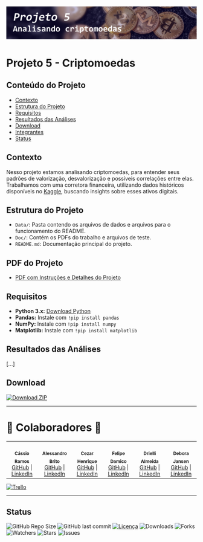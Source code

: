 <h1 align="center">
 <img src="Doc/Images/banners/banner2.png" />
</h1>

# Projeto 5 - Criptomoedas

## Conteúdo do Projeto
- [Contexto](#contexto)
- [Estrutura do Projeto](#estrutura-do-projeto)
- [Requisitos](#requisitos)
- [Resultados das Análises](#resultados-das-análises)
- [Download](#download)
- [Integrantes](#integrantes)
- [Status](#status)

## Contexto

Nesso projeto estamos analisando criptomoedas, para entender seus padrões de valorização, desvalorização e possíveis correlações entre elas. Trabalhamos com uma corretora financeira, utilizando dados históricos disponíveis no [Kaggle](https://www.kaggle.com/datasets/sudalairajkumar/cryptocurrencypricehistory), buscando insights sobre esses ativos digitais.

## Estrutura do Projeto

- `Data/`: Pasta contendo os arquivos de dados e arquivos para o funcionamento do README.
- `Doc/`: Contém os PDFs do trabalho e arquivos de teste.
- `README.md`: Documentação principal do projeto.

## PDF do Projeto
- [PDF com Instruções e Detalhes do Projeto](Doc/Material/1694467316_SEDADOSM5Projetoemgrupopdf.pdf)

## Requisitos

- **Python 3.x:** [Download Python](https://www.python.org/downloads/)
- **Pandas:** Instale com `!pip install pandas`
- **NumPy:** Instale com `!pip install numpy`
- **Matplotlib:** Instale com `!pip install matplotlib`

## Resultados das Análises

[...]

## Download

[![Download ZIP](https://img.shields.io/badge/Download_-ZIP-green?style=for-the-badge&logo=github)](https://github.com/NewKanvas/Projeto-5/archive/main.zip)

---
# 🤝 Colaboradores 🤝

<table>
  <tr>
    <td align="center" style="text-align: center;">
      <a href="https://github.com/NewKanvas">
        <img src="https://github.com/NewKanvas.png" width="100px;" alt=""/><br>
        <sub><b>Cássio Ramos</b></sub>
      </a>
      <br>
      <a href="https://github.com/NewKanvas">GitHub</a> |
      <a href="https://www.linkedin.com/in/cassiosramos/">LinkedIn</a>
    </td>
    <td align="center" style="text-align: center;">
      <a href="https://github.com/alsantosad">
        <img src="https://github.com/alsantosad.png" width="100px;" alt=""/><br>
        <sub><b>Alessandro Brito</b></sub>
      </a>
      <br>
      <a href="https://github.com/alsantosad">GitHub</a> |
      <a href="https://www.linkedin.com/in/alessandrobritoad/">LinkedIn</a>
    </td>
    <td align="center" style="text-align: center;">
      <a href="https://github.com/CezarHick">
        <img src="https://github.com/CezarHick.png" width="100px;" alt=""/><br>
        <sub><b>Cezar Henrique</b></sub>
      </a>
      <br>
      <a href="https://github.com/CezarHick">GitHub</a> |
      <a href="https://www.linkedin.com/in/cezarh-gomes/">LinkedIn</a>
    </td>
    <td align="center" style="text-align: center;">
      <a href="https://github.com/FelipeDamicoCapitao">
        <img src="https://github.com/FelipeDamicoCapitao.png" width="100px;" alt=""/><br>
        <sub><b>Felipe Damico</b></sub>
      </a>
      <br>
      <a href="https://github.com/FelipeDamicoCapitao">GitHub</a> |
      <a href="#">LinkedIn</a>
    </td>
    <td align="center" style="text-align: center;">
      <a href="https://github.com/dria99">
        <img src="https://github.com/dria99.png" width="100px;" alt=""/><br>
        <sub><b>Drielli Almeida</b></sub>
      </a>
      <br>
      <a href="https://github.com/dria99">GitHub</a> |
      <a href="https://www.linkedin.com/in/drielli-ao/">LinkedIn</a>
    </td>
    <td align="center" style="text-align: center;">
      <a href="https://github.com/DeboraJansen95">
        <img src="https://github.com/DeboraJansen95.png" width="100px;" alt=""/><br>
        <sub><b>Debora Jansen</b></sub>
      </a>
      <br>
      <a href="https://github.com/DeboraJansen95">GitHub</a> |
      <a href="https://www.linkedin.com/in/debora-jansen/">LinkedIn</a>
    </td>
  </tr>
</table>


[![Trello](https://img.shields.io/badge/Trello-purple?style=for-the-badge&logo=trello&logoColor=white)](#)

---

## Status
![GitHub Repo Size](https://img.shields.io/github/repo-size/NewKanvas/Projeto-5?style=for-the-badge&logo=github)
![GitHub last commit](https://img.shields.io/github/last-commit/NewKanvas/Projeto-5?style=for-the-badge&logo=git)
[![Licença](https://img.shields.io/github/license/NewKanvas/Projeto-5?style=for-the-badge)](./LICENSE)
![Downloads](https://img.shields.io/github/downloads/NewKanvas/Projeto-5/total?style=for-the-badge)
![Forks](https://img.shields.io/github/forks/NewKanvas/Projeto-5?style=for-the-badge)
![Watchers](https://img.shields.io/github/watchers/NewKanvas/Projeto-5?style=for-the-badge)
![Stars](https://img.shields.io/github/stars/NewKanvas/Projeto-5?style=for-the-badge)
![Issues](https://img.shields.io/github/issues/NewKanvas/Projeto-5?style=for-the-badge)


